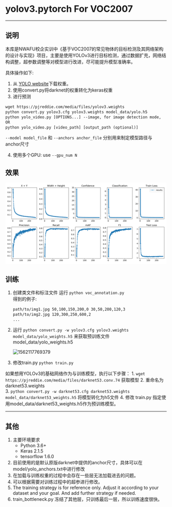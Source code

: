 # yolov3.pytorch For VOC2007

---

## 说明

本库是NWAFU校企实训中《基于VOC2007的常见物体的目标检测及其网络架构的设计与实现》项目，主要是使用YOLOv3进行目标检测，通过数据扩充，网络结构调整，超参数调整等对模型进行改进，尽可能提升模型准确率。

具体操作如下:

1. 从 [YOLO website](http://pjreddie.com/darknet/yolo/)下载权重。
2. 使用convert.py将darknet的权重转化为keras权重
3. 进行预测

```
wget https://pjreddie.com/media/files/yolov3.weights
python convert.py yolov3.cfg yolov3.weights model_data/yolo.h5
python yolo_video.py [OPTIONS...] --image, for image detection mode, OR
python yolo_video.py [video_path] [output_path (optional)]
```

 `--model model_file` 和 `--anchors anchor_file` 分别用来制定模型路径与anchor尺寸

4. 使用多个GPU: use `--gpu_num N` 

## 效果

![results](./img/results.png)

## 训练

1. 创建类文件和标注文件
    运行  `python voc_annotation.py`  
    得到的例子: 
    
    ```
    path/to/img1.jpg 50,100,150,200,0 30,50,200,120,3
    path/to/img2.jpg 120,300,250,600,2
    ...
    ```
    
2. 运行 `python convert.py -w yolov3.cfg yolov3.weights model_data/yolo_weights.h5`  来获取预训练文件model_data/yolo_weights.h5 

    ![1562117769379](./img/1562117769379.png)

3. 修改train.py
    `python train.py`  
    
    

如果想用YOLOv3的基础网络作为与训练模型，执行以下步骤：
    1. `wget https://pjreddie.com/media/files/darknet53.conv.74`   获取模型
    2. 重命名为 darknet53.weights  
    3. `python convert.py -w darknet53.cfg darknet53.weights model_data/darknet53_weights.h5`  将模型转化为h5文件
    4. 修改 train.py 指定使用model_data/darknet53_weights.h5作为预训练模型。

---

## 其他

1. 主要环境要求
    - Python 3.6+
    - Keras 2.1.5
    - tensorflow 1.6.0
2. 目前使用的是默认原版darknet中提供的anchor尺寸，具体可以在model/yolo_anchors.txt中进行修改
3. 在加载与训练权重的过程中会存在一些层无法加载进去的问题。
4. 可以根据需要对训练过程中的超参进行修改。
5. The training strategy is for reference only. Adjust it according to your dataset and your goal. And add further strategy if needed.
6. train_bottleneck.py 冻结了其他层，只训练最后一层，所以训练速度很快。

